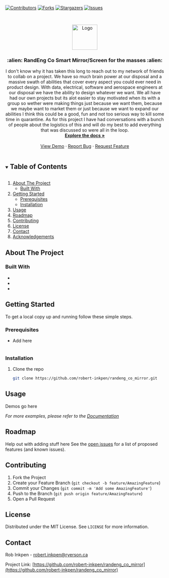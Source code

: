 <!--
*** Thanks for checking out the Best-README-Template. If you have a suggestion
*** that would make this better, please fork the repo and create a pull request
*** or simply open an issue with the tag "enhancement".
*** Thanks again! Now go create something AMAZING! :D
***
***
***
*** To avoid retyping too much info. Do a search and replace for the following:
*** robert-inkpen, randeng_co_mirror, twitter_handle, email, project_title, project_description
-->



<!-- PROJECT SHIELDS -->
<!--
*** I'm using markdown "reference style" links for readability.
*** Reference links are enclosed in brackets [ ] instead of parentheses ( ).
*** See the bottom of this document for the declaration of the reference variables
*** for contributors-url, forks-url, etc. This is an optional, concise syntax you may use.
*** https://www.markdownguide.org/basic-syntax/#reference-style-links
-->

[![Contributors][contributors-shield]][contributors-url]
[![Forks][forks-shield]][forks-url]
[![Stargazers][stars-shield]][stars-url]
[![Issues][issues-shield]][issues-url]

<!-- PROJECT LOGO -->
<br />
<p align="center">
  <a href="https://github.com/robert-inkpen/randeng_co_mirror">
    <img src="images/Open-source-hardware-logo.svg.png" alt="Logo" width="80" height="80">
  </a>

  <h3 align="center">:alien: RandEng Co Smart Mirror/Screen for the masses :alien:</h3>

  <p align="center">
    I don't know why it has taken this long to reach out to my network of friends to collab on a project. We have so much brain power at our disposal and a massive 
    swath of abilities that cover every aspect you could ever need in product design. With data, electrical, software and aerospace engineers at our disposal we have the ability to design whatever we want. We all have had our own projects but its alot easier to stay motivated when its with a group so wether were making things just because we want them, because we maybe want to market them or just because we want to expand our abilities I think this could be a good, fun and not too serious way to kill some time in quarantine. As for this project I have had conversations with a bunch of people about the logistics of this and will do my best to add everything that was discussed so were all in the loop. 
    <br />
    <a href="https://github.com/robert-inkpen/randeng_co_mirror"><strong>Explore the docs »</strong></a>
    <br />
    <br />
    <a href="https://github.com/robert-inkpen/randeng_co_mirror">View Demo</a>
    ·
    <a href="https://github.com/robert-inkpen/randeng_co_mirror/issues">Report Bug</a>
    ·
    <a href="https://github.com/robert-inkpen/randeng_co_mirror/issues">Request Feature</a>
  </p>
</p>



<!-- TABLE OF CONTENTS -->
<details open="open">
  <summary><h2 style="display: inline-block">Table of Contents</h2></summary>
  <ol>
    <li>
      <a href="#about-the-project">About The Project</a>
      <ul>
        <li><a href="#built-with">Built With</a></li>
      </ul>
    </li>
    <li>
      <a href="#getting-started">Getting Started</a>
      <ul>
        <li><a href="#prerequisites">Prerequisites</a></li>
        <li><a href="#installation">Installation</a></li>
      </ul>
    </li>
    <li><a href="#usage">Usage</a></li>
    <li><a href="#roadmap">Roadmap</a></li>
    <li><a href="#contributing">Contributing</a></li>
    <li><a href="#license">License</a></li>
    <li><a href="#contact">Contact</a></li>
    <li><a href="#acknowledgements">Acknowledgements</a></li>
  </ol>
</details>



<!-- ABOUT THE PROJECT -->
## About The Project

<!-- [![Product Name Screen Shot][product-screenshot]](https://example.com) -->


### Built With

* []()
* []()
* []()



<!-- GETTING STARTED -->
## Getting Started

To get a local copy up and running follow these simple steps.

### Prerequisites


* Add here
  ```sh
  
  ```

### Installation

1. Clone the repo
   ```sh
   git clone https://github.com/robert-inkpen/randeng_co_mirror.git
   ```


<!-- USAGE EXAMPLES -->
## Usage

Demos go here

_For more examples, please refer to the [Documentation](https://example.com)_



<!-- ROADMAP -->
## Roadmap
Help out with adding stuff here 
See the [open issues](https://github.com/robert-inkpen/randeng_co_mirror/issues) for a list of proposed features (and known issues).



<!-- CONTRIBUTING -->
## Contributing


1. Fork the Project
2. Create your Feature Branch (`git checkout -b feature/AmazingFeature`)
3. Commit your Changes (`git commit -m 'Add some AmazingFeature'`)
4. Push to the Branch (`git push origin feature/AmazingFeature`)
5. Open a Pull Request



<!-- LICENSE -->
## License

Distributed under the MIT License. See `LICENSE` for more information.



<!-- CONTACT -->
## Contact

Rob Inkpen - robert.inkpen@ryerson.ca

Project Link: [https://github.com/robert-inkpen/randeng_co_mirror](https://github.com/robert-inkpen/randeng_co_mirror)



<!-- ACKNOWLEDGEMENTS
## Acknowledgements

* []()
* []()
* []() -->





<!-- MARKDOWN LINKS & IMAGES -->
<!-- https://www.markdownguide.org/basic-syntax/#reference-style-links -->
[contributors-shield]: https://img.shields.io/github/contributors/robert-inkpen/randeng_co_mirror.svg?style=for-the-badge
[contributors-url]: https://github.com/robert-inkpen/randeng_co_mirror/graphs/contributors
[forks-shield]: https://img.shields.io/github/forks/robert-inkpen/randeng_co_mirror.svg?style=for-the-badge
[forks-url]: https://github.com/robert-inkpen/randeng_co_mirror/network/members
[stars-shield]: https://img.shields.io/github/stars/robert-inkpen/randeng_co_mirror.svg?style=for-the-badge
[stars-url]: https://github.com/robert-inkpen/randeng_co_mirror/stargazers
[issues-shield]: https://img.shields.io/github/issues/robert-inkpen/randeng_co_mirror.svg?style=for-the-badge
[issues-url]: https://github.com/robert-inkpen/randeng_co_mirror/issues
